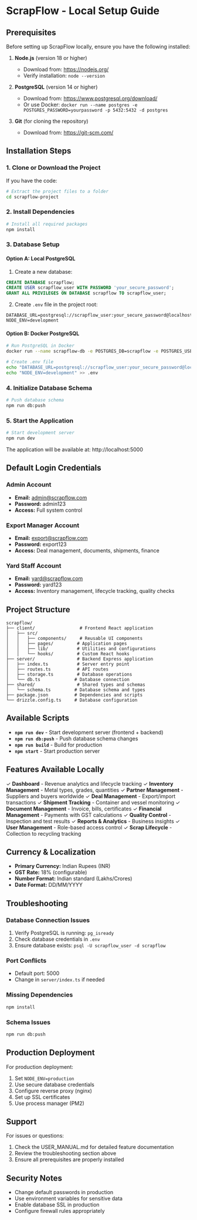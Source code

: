 # ScrapFlow - Local Setup Guide

## Prerequisites

Before setting up ScrapFlow locally, ensure you have the following installed:

1. **Node.js** (version 18 or higher)
   - Download from: https://nodejs.org/
   - Verify installation: `node --version`

2. **PostgreSQL** (version 14 or higher)
   - Download from: https://www.postgresql.org/download/
   - Or use Docker: `docker run --name postgres -e POSTGRES_PASSWORD=yourpassword -p 5432:5432 -d postgres`

3. **Git** (for cloning the repository)
   - Download from: https://git-scm.com/

## Installation Steps

### 1. Clone or Download the Project

If you have the code:
```bash
# Extract the project files to a folder
cd scrapflow-project
```

### 2. Install Dependencies

```bash
# Install all required packages
npm install
```

### 3. Database Setup

#### Option A: Local PostgreSQL
1. Create a new database:
```sql
CREATE DATABASE scrapflow;
CREATE USER scrapflow_user WITH PASSWORD 'your_secure_password';
GRANT ALL PRIVILEGES ON DATABASE scrapflow TO scrapflow_user;
```

2. Create `.env` file in the project root:
```env
DATABASE_URL=postgresql://scrapflow_user:your_secure_password@localhost:5432/scrapflow
NODE_ENV=development
```

#### Option B: Docker PostgreSQL
```bash
# Run PostgreSQL in Docker
docker run --name scrapflow-db -e POSTGRES_DB=scrapflow -e POSTGRES_USER=scrapflow_user -e POSTGRES_PASSWORD=your_secure_password -p 5432:5432 -d postgres

# Create .env file
echo "DATABASE_URL=postgresql://scrapflow_user:your_secure_password@localhost:5432/scrapflow" > .env
echo "NODE_ENV=development" >> .env
```

### 4. Initialize Database Schema

```bash
# Push database schema
npm run db:push
```

### 5. Start the Application

```bash
# Start development server
npm run dev
```

The application will be available at: http://localhost:5000

## Default Login Credentials

### Admin Account
- **Email:** admin@scrapflow.com
- **Password:** admin123
- **Access:** Full system control

### Export Manager Account
- **Email:** export@scrapflow.com
- **Password:** export123
- **Access:** Deal management, documents, shipments, finance

### Yard Staff Account
- **Email:** yard@scrapflow.com
- **Password:** yard123
- **Access:** Inventory management, lifecycle tracking, quality checks

## Project Structure

```
scrapflow/
├── client/                 # Frontend React application
│   ├── src/
│   │   ├── components/     # Reusable UI components
│   │   ├── pages/         # Application pages
│   │   ├── lib/           # Utilities and configurations
│   │   └── hooks/         # Custom React hooks
├── server/                # Backend Express application
│   ├── index.ts           # Server entry point
│   ├── routes.ts          # API routes
│   ├── storage.ts         # Database operations
│   └── db.ts             # Database connection
├── shared/                # Shared types and schemas
│   └── schema.ts         # Database schema and types
├── package.json          # Dependencies and scripts
└── drizzle.config.ts     # Database configuration
```

## Available Scripts

- **`npm run dev`** - Start development server (frontend + backend)
- **`npm run db:push`** - Push database schema changes
- **`npm run build`** - Build for production
- **`npm start`** - Start production server

## Features Available Locally

✓ **Dashboard** - Revenue analytics and lifecycle tracking
✓ **Inventory Management** - Metal types, grades, quantities
✓ **Partner Management** - Suppliers and buyers worldwide
✓ **Deal Management** - Export/import transactions
✓ **Shipment Tracking** - Container and vessel monitoring
✓ **Document Management** - Invoice, bills, certificates
✓ **Financial Management** - Payments with GST calculations
✓ **Quality Control** - Inspection and test results
✓ **Reports & Analytics** - Business insights
✓ **User Management** - Role-based access control
✓ **Scrap Lifecycle** - Collection to recycling tracking

## Currency & Localization

- **Primary Currency:** Indian Rupees (INR)
- **GST Rate:** 18% (configurable)
- **Number Format:** Indian standard (Lakhs/Crores)
- **Date Format:** DD/MM/YYYY

## Troubleshooting

### Database Connection Issues
1. Verify PostgreSQL is running: `pg_isready`
2. Check database credentials in `.env`
3. Ensure database exists: `psql -U scrapflow_user -d scrapflow`

### Port Conflicts
- Default port: 5000
- Change in `server/index.ts` if needed

### Missing Dependencies
```bash
npm install
```

### Schema Issues
```bash
npm run db:push
```

## Production Deployment

For production deployment:
1. Set `NODE_ENV=production`
2. Use secure database credentials
3. Configure reverse proxy (nginx)
4. Set up SSL certificates
5. Use process manager (PM2)

## Support

For issues or questions:
1. Check the USER_MANUAL.md for detailed feature documentation
2. Review the troubleshooting section above
3. Ensure all prerequisites are properly installed

## Security Notes

- Change default passwords in production
- Use environment variables for sensitive data
- Enable database SSL in production
- Configure firewall rules appropriately